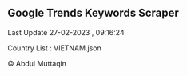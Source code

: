 

## Google Trends Keywords Scraper 
 
Last Update 27-02-2023 , 09:16:24

Country List :
VIETNAM.json



© Abdul Muttaqin 
